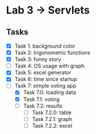 # Lab 3 -> Servlets

## Tasks

- [x] Task 1: background color
- [x] Task 2: trigonometric functions
- [x] Task 3: funny story
- [ ] Task 4: OS usage with graph
- [x] Task 5: excel generator
- [x] Task 6: time since startup
- [ ] Task 7: simple voting app
  - [x] Task 7.0: loading data
  - [x] Task 7.1: voting
  - [ ] Task 7.2: results
    - [ ] Task 7.2.0: table
    - [ ] Task 7.2.1: graph
    - [ ] Task 7.2.2: excel
